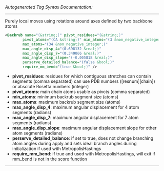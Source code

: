 <!-- THIS IS AN AUTOGENERATED FILE: Don't edit it directly, instead change the schema definition in the code itself. -->

_Autogenerated Tag Syntax Documentation:_

---
Purely local moves using rotations around axes defined by two backbone atoms

```xml
<Backrub name="(&string;)" pivot_residues="(&string;)"
        pivot_atoms="(CA &string;)" min_atoms="(3 &non_negative_integer;)"
        max_atoms="(34 &non_negative_integer;)"
        max_angle_disp_4="(0.698132 &real;)"
        max_angle_disp_7="(0.349066 &real;)"
        max_angle_disp_slope="(-0.005818 &real;)"
        perserve_detailed_balance="(false &bool;)"
        require_mm_bend="(true &bool;)" />
```

-   **pivot_residues**: residues for which contiguous stretches can contain segments (comma separated) can use PDB numbers ([resnum][chain]) or absolute Rosetta numbers (integer)
-   **pivot_atoms**: main chain atoms usable as pivots (comma separated)
-   **min_atoms**: minimum backrub segment size (atoms)
-   **max_atoms**: maximum backrub segment size (atoms)
-   **max_angle_disp_4**: maximum angular displacement for 4 atom segments (radians)
-   **max_angle_disp_7**: maximum angular displacement for 7 atom segments (radians)
-   **max_angle_disp_slope**: maximum angular displacement slope for other atom segments (radians)
-   **perserve_detailed_balance**: if set to true, does not change branching atom angles during apply and sets ideal branch angles during initialization if used with MetropolisHastings
-   **require_mm_bend**: if true and used with MetropolisHastings, will exit if mm_bend is not in the score function

---
